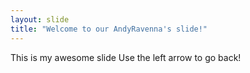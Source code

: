 ```yaml
---
layout: slide
title: "Welcome to our AndyRavenna's slide!"
---
```

This is my awesome slide
Use the left arrow to go back!